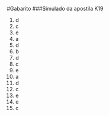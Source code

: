 #Gabarito
###Simulado da apostila K19
1) d
2) c
3) e
4) a
5) d
6) b
7) d
8) c
9) e
10) a
11) d
12) c
13) e
14) e
15) c
